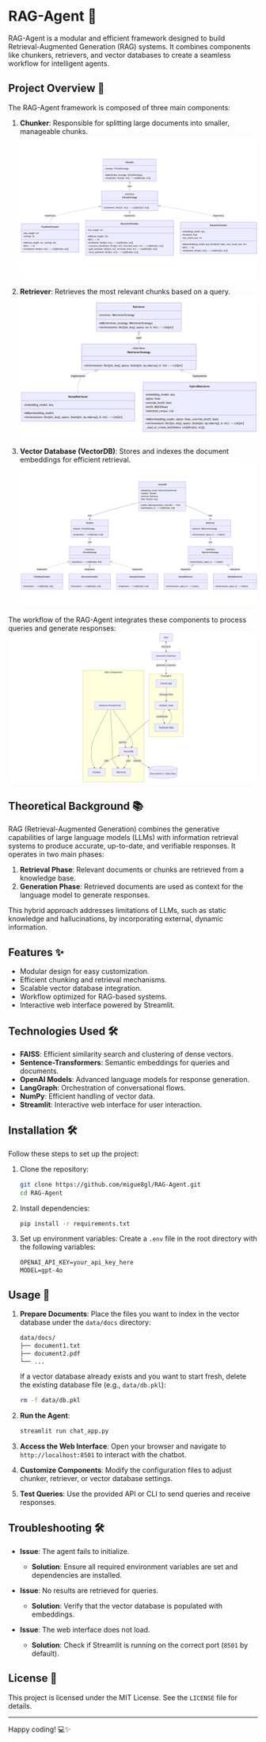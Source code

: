 # RAG-Agent 🚀

RAG-Agent is a modular and efficient framework designed to build Retrieval-Augmented Generation (RAG) systems. It combines components like chunkers, retrievers, and vector databases to create a seamless workflow for intelligent agents.

## Project Overview 📖

The RAG-Agent framework is composed of three main components:

1. **Chunker**: Responsible for splitting large documents into smaller, manageable chunks.
   ![Chunker Class Diagram](doc/img/chunker.png)

2. **Retriever**: Retrieves the most relevant chunks based on a query.
   ![Retriever Class Diagram](doc/img/retriever.png)

3. **Vector Database (VectorDB)**: Stores and indexes the document embeddings for efficient retrieval.
   ![VectorDB Class Diagram](doc/img/vectordb.png)

The workflow of the RAG-Agent integrates these components to process queries and generate responses:
![Workflow](doc/img/flow.png)

## Theoretical Background 📚

RAG (Retrieval-Augmented Generation) combines the generative capabilities of large language models (LLMs) with information retrieval systems to produce accurate, up-to-date, and verifiable responses. It operates in two main phases:

1. **Retrieval Phase**: Relevant documents or chunks are retrieved from a knowledge base.
2. **Generation Phase**: Retrieved documents are used as context for the language model to generate responses.

This hybrid approach addresses limitations of LLMs, such as static knowledge and hallucinations, by incorporating external, dynamic information.

## Features ✨

- Modular design for easy customization.
- Efficient chunking and retrieval mechanisms.
- Scalable vector database integration.
- Workflow optimized for RAG-based systems.
- Interactive web interface powered by Streamlit.

## Technologies Used 🛠️

- **FAISS**: Efficient similarity search and clustering of dense vectors.
- **Sentence-Transformers**: Semantic embeddings for queries and documents.
- **OpenAI Models**: Advanced language models for response generation.
- **LangGraph**: Orchestration of conversational flows.
- **NumPy**: Efficient handling of vector data.
- **Streamlit**: Interactive web interface for user interaction.

## Installation 🛠️

Follow these steps to set up the project:

1. Clone the repository:
   ```bash
   git clone https://github.com/migue8gl/RAG-Agent.git
   cd RAG-Agent
   ```

2. Install dependencies:
   ```bash
   pip install -r requirements.txt
   ```

3. Set up environment variables:
   Create a `.env` file in the root directory with the following variables:
   ```
   OPENAI_API_KEY=your_api_key_here
   MODEL=gpt-4o
   ```

## Usage 🚀

1. **Prepare Documents**:
   Place the files you want to index in the vector database under the `data/docs` directory:
   ```
   data/docs/
   ├── document1.txt
   ├── document2.pdf
   └── ...
   ```

   If a vector database already exists and you want to start fresh, delete the existing database file (e.g., `data/db.pkl`):
   ```bash
   rm -f data/db.pkl
   ```

2. **Run the Agent**:
   ```bash
   streamlit run chat_app.py
   ```

3. **Access the Web Interface**:
   Open your browser and navigate to `http://localhost:8501` to interact with the chatbot.

4. **Customize Components**:
   Modify the configuration files to adjust chunker, retriever, or vector database settings.

5. **Test Queries**:
   Use the provided API or CLI to send queries and receive responses.

## Troubleshooting 🛠️

- **Issue**: The agent fails to initialize.
  - **Solution**: Ensure all required environment variables are set and dependencies are installed.

- **Issue**: No results are retrieved for queries.
  - **Solution**: Verify that the vector database is populated with embeddings.

- **Issue**: The web interface does not load.
  - **Solution**: Check if Streamlit is running on the correct port (`8501` by default).

## License 📜

This project is licensed under the MIT License. See the `LICENSE` file for details.

---
Happy coding! 💻✨

